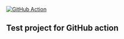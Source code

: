 [](https://github.com/djKooks/action-test/workflows/gh-action-test/badge.svg)

[![GitHub Action](https://github.com/djKooks/action-test/workflows/gh-action-test/badge.svg)](https://github.com/djKooks/action-test/actions)

## Test project for GitHub action

